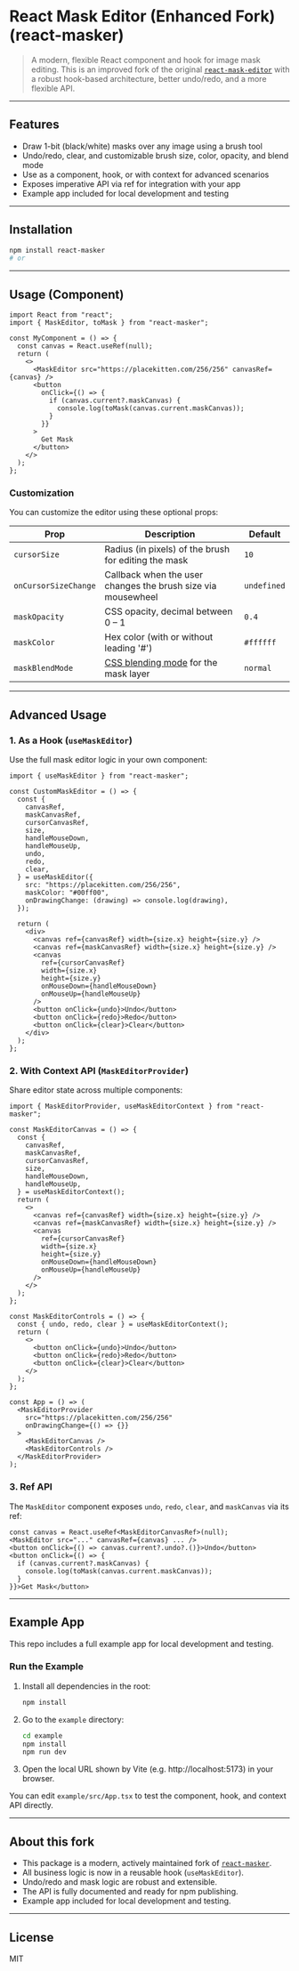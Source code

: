 # React Mask Editor (Enhanced Fork) (react-masker)

> A modern, flexible React component and hook for image mask editing. This is an improved fork of the original [`react-mask-editor`](https://www.npmjs.com/package/react-mask-editor) with a robust hook-based architecture, better undo/redo, and a more flexible API.

---

## Features

- Draw 1-bit (black/white) masks over any image using a brush tool
- Undo/redo, clear, and customizable brush size, color, opacity, and blend mode
- Use as a component, hook, or with context for advanced scenarios
- Exposes imperative API via ref for integration with your app
- Example app included for local development and testing

---

## Installation

```bash
npm install react-masker
# or

```

---

## Usage (Component)

```tsx
import React from "react";
import { MaskEditor, toMask } from "react-masker";

const MyComponent = () => {
  const canvas = React.useRef(null);
  return (
    <>
      <MaskEditor src="https://placekitten.com/256/256" canvasRef={canvas} />
      <button
        onClick={() => {
          if (canvas.current?.maskCanvas) {
            console.log(toMask(canvas.current.maskCanvas));
          }
        }}
      >
        Get Mask
      </button>
    </>
  );
};
```

### Customization

You can customize the editor using these optional props:

| Prop                 | Description                                                                                         | Default     |
| -------------------- | --------------------------------------------------------------------------------------------------- | ----------- |
| `cursorSize`         | Radius (in pixels) of the brush for editing the mask                                                | `10`        |
| `onCursorSizeChange` | Callback when the user changes the brush size via mousewheel                                        | `undefined` |
| `maskOpacity`        | CSS opacity, decimal between 0 – 1                                                                  | `0.4`       |
| `maskColor`          | Hex color (with or without leading '#')                                                             | `#ffffff`   |
| `maskBlendMode`      | [CSS blending mode](https://developer.mozilla.org/en-US/docs/Web/CSS/blend-mode) for the mask layer | `normal`    |

---

## Advanced Usage

### 1. As a Hook (`useMaskEditor`)

Use the full mask editor logic in your own component:

```tsx
import { useMaskEditor } from "react-masker";

const CustomMaskEditor = () => {
  const {
    canvasRef,
    maskCanvasRef,
    cursorCanvasRef,
    size,
    handleMouseDown,
    handleMouseUp,
    undo,
    redo,
    clear,
  } = useMaskEditor({
    src: "https://placekitten.com/256/256",
    maskColor: "#00ff00",
    onDrawingChange: (drawing) => console.log(drawing),
  });

  return (
    <div>
      <canvas ref={canvasRef} width={size.x} height={size.y} />
      <canvas ref={maskCanvasRef} width={size.x} height={size.y} />
      <canvas
        ref={cursorCanvasRef}
        width={size.x}
        height={size.y}
        onMouseDown={handleMouseDown}
        onMouseUp={handleMouseUp}
      />
      <button onClick={undo}>Undo</button>
      <button onClick={redo}>Redo</button>
      <button onClick={clear}>Clear</button>
    </div>
  );
};
```

### 2. With Context API (`MaskEditorProvider`)

Share editor state across multiple components:

```tsx
import { MaskEditorProvider, useMaskEditorContext } from "react-masker";

const MaskEditorCanvas = () => {
  const {
    canvasRef,
    maskCanvasRef,
    cursorCanvasRef,
    size,
    handleMouseDown,
    handleMouseUp,
  } = useMaskEditorContext();
  return (
    <>
      <canvas ref={canvasRef} width={size.x} height={size.y} />
      <canvas ref={maskCanvasRef} width={size.x} height={size.y} />
      <canvas
        ref={cursorCanvasRef}
        width={size.x}
        height={size.y}
        onMouseDown={handleMouseDown}
        onMouseUp={handleMouseUp}
      />
    </>
  );
};

const MaskEditorControls = () => {
  const { undo, redo, clear } = useMaskEditorContext();
  return (
    <>
      <button onClick={undo}>Undo</button>
      <button onClick={redo}>Redo</button>
      <button onClick={clear}>Clear</button>
    </>
  );
};

const App = () => (
  <MaskEditorProvider
    src="https://placekitten.com/256/256"
    onDrawingChange={() => {}}
  >
    <MaskEditorCanvas />
    <MaskEditorControls />
  </MaskEditorProvider>
);
```

### 3. Ref API

The `MaskEditor` component exposes `undo`, `redo`, `clear`, and `maskCanvas` via its ref:

```tsx
const canvas = React.useRef<MaskEditorCanvasRef>(null);
<MaskEditor src="..." canvasRef={canvas} ... />
<button onClick={() => canvas.current?.undo?.()}>Undo</button>
<button onClick={() => {
  if (canvas.current?.maskCanvas) {
    console.log(toMask(canvas.current.maskCanvas));
  }
}}>Get Mask</button>
```

---

## Example App

This repo includes a full example app for local development and testing.

### Run the Example

1. Install all dependencies in the root:
   ```bash
   npm install
   ```
2. Go to the `example` directory:
   ```bash
   cd example
   npm install
   npm run dev
   ```
3. Open the local URL shown by Vite (e.g. http://localhost:5173) in your browser.

You can edit `example/src/App.tsx` to test the component, hook, and context API directly.

---

## About this fork

- This package is a modern, actively maintained fork of [`react-masker`](https://www.npmjs.com/package/react-masker).
- All business logic is now in a reusable hook (`useMaskEditor`).
- Undo/redo and mask logic are robust and extensible.
- The API is fully documented and ready for npm publishing.
- Example app included for local development and testing.

---

## License

MIT
